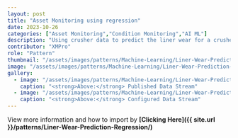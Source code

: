 ```yaml
---
layout: post
title: "Asset Monitoring using regression"
date: 2023-10-26
categories: ["Asset Monitoring","Condition Monitoring","AI ML"]
description: "Using crusher data to predict the liner wear for a crusher asset."
contributor: "XMPro"
role: "Pattern"
thumbnail: "/assets/images/patterns/Machine-Learning/Liner-Wear-Prediction-Regression/dsRunning.png"
image: "/assets/images/patterns/Machine-Learning/Liner-Wear-Prediction-Regression/dsRunning.png"
gallery:
  - image: "/assets/images/patterns/Machine-Learning/Liner-Wear-Prediction-Regression/dsRunning.png"
    caption: "<strong>Above:</strong> Published Data Stream"
  - image: "/assets/images/patterns/Machine-Learning/Liner-Wear-Prediction-Regression/ds01.png"
    caption: "<strong>Above:</strong> Configured Data Stream"
---
```


View more information and how to import by <strong>[Clicking Here]({{ site.url }}/patterns/Liner-Wear-Prediction-Regression/)</strong>
